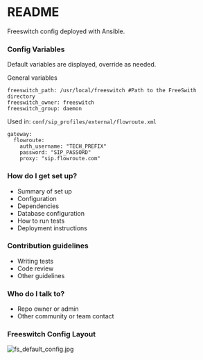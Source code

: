 # README #

Freeswitch config deployed with Ansible.

### Config Variables ###

Default variables are displayed, override as needed.


General variables
```
freeswitch_path: /usr/local/freeswitch #Path to the FreeSwith directory
freeswitch_owner: freeswitch
freeswitch_group: daemon
```

Used in: `conf/sip_profiles/external/flowroute.xml`
```
gateway:
  flowroute:
    auth_username: "TECH_PREFIX"
    password: "SIP_PASSORD"
    proxy: "sip.flowroute.com"
```


### How do I get set up? ###

* Summary of set up
* Configuration
* Dependencies
* Database configuration
* How to run tests
* Deployment instructions

### Contribution guidelines ###

* Writing tests
* Code review
* Other guidelines

### Who do I talk to? ###

* Repo owner or admin
* Other community or team contact

### Freeswitch Config Layout ###
![fs_default_config.jpg](https://freeswitch.org/confluence/download/attachments/6587388/fs_default_config.jpg)
